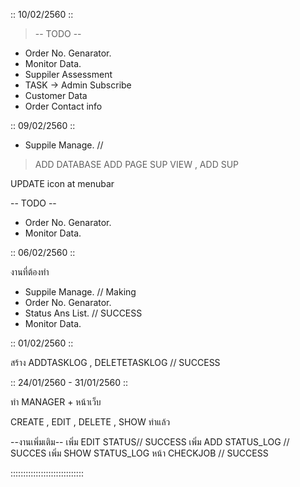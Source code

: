 :: 10/02/2560 ::

> -- TODO --
- Order No. Genarator.
- Monitor Data.
- Suppiler Assessment
- TASK -> Admin Subscribe
- Customer Data
- Order Contact info


:: 09/02/2560 ::

- Suppile Manage. // 
> ADD DATABASE 
> ADD PAGE SUP VIEW , ADD SUP

UPDATE icon at menubar

-- TODO --
- Order No. Genarator.
- Monitor Data.

:: 06/02/2560 ::

งานที่ต้องทำ

- Suppile Manage. // Making
- Order No. Genarator.
- Status Ans List. // SUCCESS
- Monitor Data.



:: 01/02/2560 ::

สร้าง ADDTASKLOG , DELETETASKLOG // SUCCESS



:: 24/01/2560 - 31/01/2560 ::

ทำ MANAGER + หน้าเว็บ

CREATE , EDIT , DELETE , SHOW ทำแล้ว

--งานเพิ่มเติม--
เพิ่ม EDIT STATUS// SUCCESS
เพิ่ม ADD STATUS_LOG // SUCCES
เพิ่ม SHOW STATUS_LOG หน้า CHECKJOB // SUCCESS

:::::::::::::::::::::::::::::
